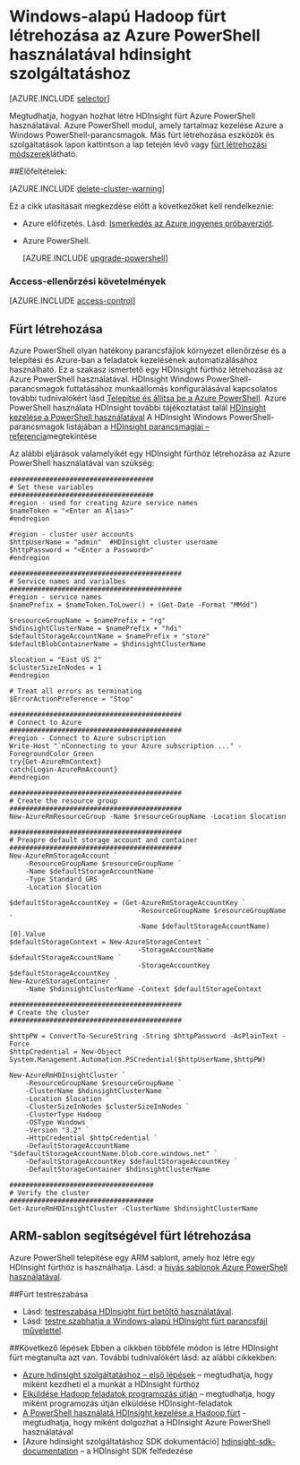 <properties
   pageTitle="Windows-alapú Hadoop fürt létrehozása az Azure PowerShell használatával HDInsight |} Microsoft Azure"
    description="Megtudhatja, hogy miként fürt létrehozása az Azure hdinsight szolgáltatáshoz Azure PowerShell használatával."
   services="hdinsight"
   documentationCenter=""
   tags="azure-portal"
   authors="mumian"
   manager="jhubbard"
   editor="cgronlun"/>

<tags
   ms.service="hdinsight"
   ms.devlang="na"
   ms.topic="article"
   ms.tgt_pltfrm="na"
   ms.workload="big-data"
   ms.date="08/10/2016"
   ms.author="jgao"/>

# <a name="create-windows-based-hadoop-clusters-in-hdinsight-using-azure-powershell"></a>Windows-alapú Hadoop fürt létrehozása az Azure PowerShell használatával hdinsight szolgáltatáshoz

[AZURE.INCLUDE [selector](../../includes/hdinsight-selector-create-clusters.md)]

Megtudhatja, hogyan hozhat létre HDInsight fürt Azure PowerShell használatával. Azure PowerShell modul, amely tartalmaz kezelése Azure a Windows PowerShell-parancsmagok. Más fürt létrehozása eszközök és szolgáltatások lapon kattintson a lap tetején lévő vagy [fürt létrehozási módszerek](hdinsight-provision-clusters.md#cluster-creation-methods)látható.


##<a name="prerequisites"></a>Előfeltételek:

[AZURE.INCLUDE [delete-cluster-warning](../../includes/hdinsight-delete-cluster-warning.md)]

Ez a cikk utasításait megkezdése előtt a következőket kell rendelkeznie:

- Azure előfizetés. Lásd: [Ismerkedés az Azure ingyenes próbaverziót](https://azure.microsoft.com/documentation/videos/get-azure-free-trial-for-testing-hadoop-in-hdinsight/).
- Azure PowerShell.

    [AZURE.INCLUDE [upgrade-powershell](../../includes/hdinsight-use-latest-powershell.md)]

### <a name="access-control-requirements"></a>Access-ellenőrzési követelmények

[AZURE.INCLUDE [access-control](../../includes/hdinsight-access-control-requirements.md)]

## <a name="create-clusters"></a>Fürt létrehozása
Azure PowerShell olyan hatékony parancsfájlok környezet ellenőrzése és a telepítési és Azure-ban a feladatok kezelésének automatizálásához használható. Ez a szakasz ismertető egy HDInsight fürthöz létrehozása az Azure PowerShell használatával. HDInsight Windows PowerShell-parancsmagok futtatásához munkaállomás konfigurálásával kapcsolatos további tudnivalókért lásd [Telepítse és állítsa be a Azure PowerShell](../powershell-install-configure.md). Azure PowerShell használata HDInsight további tájékoztatást talál [HDInsight kezelése a PowerShell használatával](hdinsight-administer-use-powershell.md) A HDInsight Windows PowerShell-parancsmagok listájában a [HDInsight parancsmagjai – referencia](https://msdn.microsoft.com/library/azure/dn858087.aspx)megtekintése


Az alábbi eljárások valamelyikét egy HDInsight fürthöz létrehozása az Azure PowerShell használatával van szükség:

    ####################################
    # Set these variables
    ####################################
    #region - used for creating Azure service names
    $nameToken = "<Enter an Alias>" 
    #endregion

    #region - cluster user accounts
    $httpUserName = "admin"  #HDInsight cluster username
    $httpPassword = "<Enter a Password>"
    #endregion

    ###########################################
    # Service names and varialbes
    ###########################################
    #region - service names
    $namePrefix = $nameToken.ToLower() + (Get-Date -Format "MMdd")

    $resourceGroupName = $namePrefix + "rg"
    $hdinsightClusterName = $namePrefix + "hdi"
    $defaultStorageAccountName = $namePrefix + "store"
    $defaultBlobContainerName = $hdinsightClusterName

    $location = "East US 2"
    $clusterSizeInNodes = 1
    #endregion

    # Treat all errors as terminating
    $ErrorActionPreference = "Stop"

    ###########################################
    # Connect to Azure
    ###########################################
    #region - Connect to Azure subscription
    Write-Host "`nConnecting to your Azure subscription ..." -ForegroundColor Green
    try{Get-AzureRmContext}
    catch{Login-AzureRmAccount}
    #endregion

    ###########################################
    # Create the resource group
    ###########################################
    New-AzureRmResourceGroup -Name $resourceGroupName -Location $location

    ###########################################
    # Preapre default storage account and container
    ###########################################
    New-AzureRmStorageAccount `
        -ResourceGroupName $resourceGroupName `
        -Name $defaultStorageAccountName `
        -Type Standard_GRS `
        -Location $location

    $defaultStorageAccountKey = (Get-AzureRmStorageAccountKey `
                                    -ResourceGroupName $resourceGroupName `
                                    -Name $defaultStorageAccountName)[0].Value
    $defaultStorageContext = New-AzureStorageContext `
                                    -StorageAccountName $defaultStorageAccountName `
                                    -StorageAccountKey $defaultStorageAccountKey
    New-AzureStorageContainer `
        -Name $hdinsightClusterName -Context $defaultStorageContext 

    ###########################################
    # Create the cluster
    ###########################################

    $httpPW = ConvertTo-SecureString -String $httpPassword -AsPlainText -Force
    $httpCredential = New-Object System.Management.Automation.PSCredential($httpUserName,$httpPW)

    New-AzureRmHDInsightCluster `
        -ResourceGroupName $resourceGroupName `
        -ClusterName $hdinsightClusterName `
        -Location $location `
        -ClusterSizeInNodes $clusterSizeInNodes `
        -ClusterType Hadoop `
        -OSType Windows `
        -Version "3.2" `
        -HttpCredential $httpCredential `
        -DefaultStorageAccountName "$defaultStorageAccountName.blob.core.windows.net" `
        -DefaultStorageAccountKey $defaultStorageAccountKey `
        -DefaultStorageContainer $hdinsightClusterName 

    ####################################
    # Verify the cluster
    ####################################
    Get-AzureRmHDInsightCluster -ClusterName $hdinsightClusterName 

## <a name="create-clusters-using-arm-template"></a>ARM-sablon segítségével fürt létrehozása

Azure PowerShell telepítése egy ARM sablont, amely hoz létre egy HDInsight fürthöz is használhatja.  Lásd: a [hívás sablonok Azure PowerShell használatával](hdinsight-hadoop-create-windows-clusters-arm-templates.md#call-templates-using-powershell).

##<a name="customize-clusters"></a>Fürt testreszabása

- Lásd: [testreszabása HDInsight fürt betöltő használatával](hdinsight-hadoop-customize-cluster-bootstrap.md#use-azure-powershell).
- Lásd: [testre szabhatja a Windows-alapú HDInsight fürt parancsfájl művelettel](hdinsight-hadoop-customize-cluster.md#call-scripts-using-azure-powershell).


##<a name="next-steps"></a>Következő lépések
Ebben a cikkben többféle módon is létre HDInsight fürt megtanulta azt van. További tudnivalókért lásd: az alábbi cikkekben:

* [Azure hdinsight szolgáltatáshoz – első lépések](hdinsight-hadoop-linux-tutorial-get-started.md) – megtudhatja, hogy miként kezdheti el a munkát a HDInsight fürthöz
* [Elküldése Hadoop feladatok programozás útján](hdinsight-submit-hadoop-jobs-programmatically.md) – megtudhatja, hogy miként programozás útján elküldése HDInsight-feladatok
* [A PowerShell használatá HDInsight kezelése a Hadoop fürt](hdinsight-administer-use-powershell.md) - megtudhatja, hogy miként dolgozhat a HDInsight Azure PowerShell használatával
* [Azure hdinsight szolgáltatáshoz SDK dokumentáció]  [ hdinsight-sdk-documentation] – a HDInsight SDK felfedezése




[hdinsight-sdk-documentation]: http://msdn.microsoft.com/library/dn479185.aspx
[azure-preview-portal]: https://manage.windowsazure.com
[connectionmanager]: http://msdn.microsoft.com/library/mt146773(v=sql.120).aspx
[ssispack]: http://msdn.microsoft.com/library/mt146770(v=sql.120).aspx
[ssisclustercreate]: http://msdn.microsoft.com/library/mt146774(v=sql.120).aspx
[ssisclusterdelete]: http://msdn.microsoft.com/library/mt146778(v=sql.120).aspx
